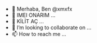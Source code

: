 - 👋 Merhaba, Ben @xmxfx
- 👀 IMEI ONARIM ...
- 🌱 KİLİT AÇ ...
- 💞️ I’m looking to collaborate on ...
- 📫 How to reach me ...

<!---
xmxfx/xmxfx is a ✨ special ✨ repository because its `README.md` (this file) appears on your GitHub profile.
You can click the Preview link to take a look at your changes.
--->
